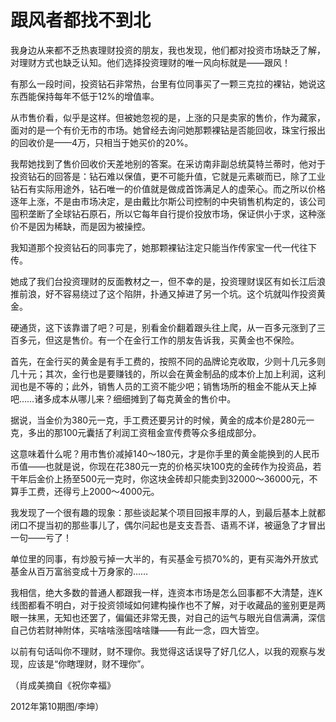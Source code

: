 # 跟风者都找不到北

我身边从来都不乏热衷理财投资的朋友，我也发现，他们都对投资市场缺乏了解，对理财方式也缺乏认知。他们选择投资理财的唯一风向标就是——跟风！

有那么一段时间，投资钻石非常热，台里有位同事买了一颗三克拉的裸钻，她说这东西能保持每年不低于12%的增值率。

从市售价看，似乎是这样。但被她忽视的是，上涨的只是卖家的售价，作为藏家，面对的是一个有价无市的市场。她曾经去询问她那颗裸钻是否能回收，珠宝行报出的回收价是——4万，只相当于她买价的20%。

我帮她找到了售价回收价天差地别的答案。在采访南非副总统莫特兰蒂时，他对于投资钻石的回答是：钻石难以保值，更不可能升值，它就是元素碳而已，除了工业钻石有实际用途外，钻石唯一的价值就是做成首饰满足人的虚荣心。而之所以价格逐年上涨，不是由市场决定，是由戴比尔斯公司控制的中央销售机构定的，该公司囤积垄断了全球钻石原石，所以它每年自行提价投放市场，保证供小于求，这种涨价不是因为稀缺，而是因为被操控。

我知道那个投资钻石的同事完了，她那颗裸钻注定只能当作传家宝一代一代往下传。

她成了我们台投资理财的反面教材之一，但不幸的是，投资理财误区有如长江后浪推前浪，好不容易绕过了这个陷阱，扑通又掉进了另一个坑。这个坑就叫作投资黄金。

硬通货，这下该靠谱了吧？可是，别看金价翻着跟头往上爬，从一百多元涨到了三百多元，但这是售价。有一个在金行工作的朋友告诉我，买黄金也不保险。

首先，在金行买的黄金是有手工费的，按照不同的品牌论克收取，少则十几元多则几十元；其次，金行也是要赚钱的，所以会在黄金制品的成本价上加上利润，这利润也是不等的；此外，销售人员的工资不能少吧；销售场所的租金不能从天上掉吧……诸多成本从哪儿来？细细摊到了每克黄金的售价中。

据说，当金价为380元一克，手工费还要另计的时候，黄金的成本价是280元一克，多出的那100元囊括了利润工资租金宣传费等众多组成部分。

这意味着什么呢？用市售价减掉140～180元，才是你手里的黄金能换到的人民币币值——也就是说，你现在花380元一克的价格买块100克的金砖作为投资品，若干年后金价上扬至500元一克时，你这块金砖却只能卖到32000～36000元，不算手工费，还得亏上2000～4000元。

我发现了一个很有趣的现象：那些谈起某个项目回报丰厚的人，到最后基本上就都闭口不提当初的那些事儿了，偶尔问起也是支支吾吾、语焉不详，被逼急了才冒出一句——亏了！

单位里的同事，有炒股亏掉一大半的，有买基金亏损70%的，更有买海外开放式基金从百万富翁变成十万身家的……

我相信，绝大多数的普通人都跟我一样，连资本市场是怎么回事都不大清楚，连K线图都看不明白，对于投资领域如何建构操作也不了解，对于收藏品的鉴别更是两眼一抹黑，无知也还罢了，偏偏还非常无畏，对自己的运气与眼光自信满满，深信自己仿若财神附体，买啥啥涨囤啥啥赚——有此一念，四大皆空。

以前有句话叫你不理财，财不理你。我觉得这话误导了好几亿人，以我的观察与发现，应该是“你瞎理财，财不理你”。

（肖成美摘自《祝你幸福》

2012年第10期图/李坤）